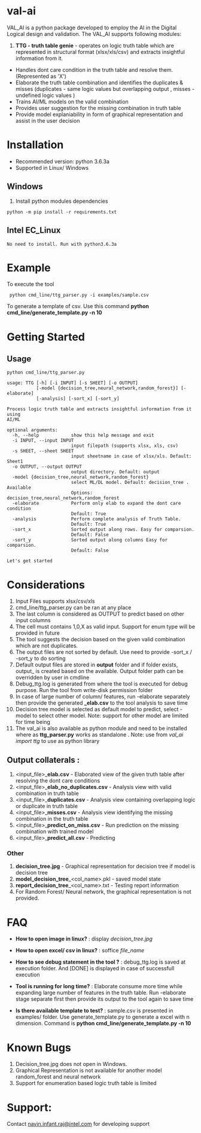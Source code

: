 # val-ai

VAL_AI is a python package developed to employ the AI in the Digital Logical design and validation. 
The VAL_AI supports following modules:

1. **TTG - truth table genie** - operates on logic truth table which are represented in structural format (xlsx/xls/csv) and extracts insightful information from it.

- Handles dont care condition in the truth table and resolve them. (Represented as 'X') 
- Elaborate the truth table combination and identifies the duplicates & misses (duplicates - same logic values but overlapping output , misses - undefined logic values )
- Trains AI/ML models on the valid combination
- Provides user suggestion for the missing combination in truth table
- Provide model explaniability in form of graphical representation and assist in the user decision

# Installation

* Recommended version: python 3.6.3a
* Supported in Linux/ Windows

## Windows 
1. Install python modules dependencies
```
python -m pip install -r requirements.txt
```

## Intel EC_Linux
```
No need to install. Run with python3.6.3a
```

# Example

To execute the tool

```
 python cmd_line/ttg_parser.py -i examples/sample.csv
```

To generate a template of csv. Use this command **python cmd_line/generate_template.py -n 10** 


# Getting Started

## Usage
```
python cmd_line/ttg_parser.py 

usage: TTG [-h] [-i INPUT] [-s SHEET] [-o OUTPUT]
           [-model {decision_tree,neural_network,random_forest}] [-elaborate]
           [-analysis] [-sort_x] [-sort_y]

Process logic truth table and extracts insightful information from it using
AI/ML

optional arguments:
  -h, --help            show this help message and exit
  -i INPUT, --input INPUT
                        input filepath (supports xlsx, xls, csv)
  -s SHEET, --sheet SHEET
                        input sheetname in case of xlsx/xls. Default: Sheet1
  -o OUTPUT, --output OUTPUT
                        output directory. Default: output
  -model {decision_tree,neural_network,random_forest}
                        select ML/DL model. Default: decision_tree . Available
                        Options: decision_tree,neural_network,random_forest
  -elaborate            Perform only elab to expand the dont care condition
                        Default: True
  -analysis             Perform complete analysis of Truth Table. 
                        Default: True
  -sort_x               Sorted output along rows. Easy for comparsion.
                        Default: False
  -sort_y               Sorted output along columns Easy for comparsion.
                        Default: False

Let's get started
```
# Considerations

1. Input Files supports xlsx/csv/xls
2. cmd_line/ttg_parser.py can be ran at any place
3. The last column is considered as OUTPUT to predict based on other input columns
4. The cell must contains 1,0,X as valid input. Support for enum type will be provided in future
5. The tool suggests the decision based on the given valid combination which are not duplicates.
6. The output files are not sorted by default. Use need to provide -sort_x / -sort_y to do sorting
7. Default output files are stored in **output** folder and if folder exists, output_<id> is created based on the available. Output folder path can be overridden by user in cmdline
8. Debug_ttg.log is generated from where the tool is executed for debug purpose. Run the tool from write-disk permission folder
9. In case of large number of column/ features, run -elaborate separately then provide the generated **_elab.csv**  to the tool analysis to save time
10. Decision tree model is selected as default model to predict, select -model to select other model. Note: support for other model are limited for time being
11. The val_ai is  also available as python module and need to be installed where as **ttg_parser.py** works as standalone . Note: use from *val_ai import ttg* to use as python library

## Output collaterals :
1. <input_file>_**elab.csv** - Elaborated view of the given truth table after resolving the dont care conditions
2. <input_file>_**elab_no_duplicates.csv** - Analysis view with valid combination in truth table
3. <input_file>_**duplicates.csv** - Analysis view containing overlapping logic or duplicate in truth table
4. <input_file>_**misses.csv** - Analysis view identifying the missing combination in the truth table
5. <input_file>_**predict_on_miss.csv** - Run prediction on the missing combination with trained model
6. <input_file>_**predict_all.csv** - Predicting

### Other
1. **decision_tree.jpg** - Graphical representation for decision tree if model is decision tree
2. **model_decision_tree**_<col_name>.pkl - saved model state
3. **report_decision_tree**_<col_name>.txt - Testing report information
4. For Random Forest/ Neural network, the graphical representation is not provided.

# FAQ
* **How to open image in linux?**
:  display *decision_tree.jpg*

* **How to open excel/ csv in linux?**
: soffice *file_name*

* **How to see debug statement in the tool ?**
: debug_ttg.log is saved at execution folder. And [DONE] is displayed in case of successfull execution

* **Tool is running for long time?**
: Elaborate consume more time while expanding large number of features in the truth table. Run -elaborate stage separate first then provide its output to the tool again to save time

* **Is there available template to test?**
: sample.csv is presented in examples/ folder. Use generate_template.py to generate a excel with n dimension. Command is **python cmd_line/generate_template.py -n 10**


# Known Bugs 
1. Decision_tree.jpg does not open in Windows.
2. Graphical Representation is not available for another model random_forest and neural network 
3. Support for enumeration based logic truth table is limited

# Support:
Contact navin.infant.raj@intel.com for developing support


